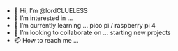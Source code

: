 - 👋 Hi, I’m @lordCLUELESS
- 👀 I’m interested in ...
- 🌱 I’m currently learning ... pico pi / raspberry pi 4 
- 💞️ I’m looking to collaborate on ... starting new projects 
- 📫 How to reach me ... 

<!---
lordCLUELESS/lordCLUELESS is a ✨ special ✨ repository because its `README.md` (this file) appears on your GitHub profile.
You can click the Preview link to take a look at your changes.
--->

